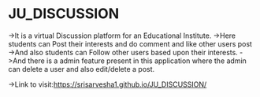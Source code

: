 # JU_DISCUSSION

->It is a virtual Discussion platform for an Educational Institute.
->Here students can Post their interests and do comment and like other users post
->And also students can Follow other users based upon their interests.
->And there is a admin feature present in this application where the admin can delete a user and also edit/delete a post.

->Link to visit:https://srisarvesha1.github.io/JU_DISCUSSION/

